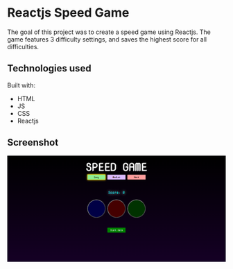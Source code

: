 # Reactjs Speed Game

The goal of this project was to create a speed game using Reactjs. The game features 3 difficulty settings, and saves the highest score for all difficulties.

## Technologies used

Built with: 

- HTML
- JS
- CSS
- Reactjs 

## Screenshot

![Screenshot](/src/speedgame.png)